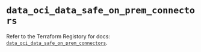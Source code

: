 # `data_oci_data_safe_on_prem_connectors`

Refer to the Terraform Registory for docs: [`data_oci_data_safe_on_prem_connectors`](https://registry.terraform.io/providers/oracle/oci/6.18.0/docs/data-sources/data_safe_on_prem_connectors).
